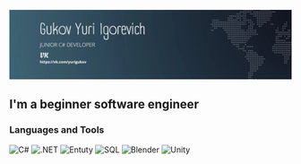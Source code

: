 [![Header](https://github.com/GukovYuriProd/gukovyuriprod/blob/main/assets/nWun602nrRE.jpg)](https://vk.com/yurigukov)

## I'm a beginner software engineer

### Languages and Tools
![C#](https://img.shields.io/badge/-C%23-013766?style=for-the-badge&logo=c%2b%2b&logoColor=bb7db2)
![.NET](https://img.shields.io/badge/-.NET-013766?style=for-the-badge&logo=.NET&logoColor=bb7db2)
![Entuty](https://img.shields.io/badge/-ADO.NET(EF)-013766?style=for-the-badge&logo=Microsoft&logoColor=b8e3ea)
![SQL](https://img.shields.io/badge/-SQL-013766?style=for-the-badge&logo=MySQL)
![Blender](https://img.shields.io/badge/-blender-013766?style=for-the-badge&logo=blender)
![Unity](https://img.shields.io/badge/-Unity-013766?style=for-the-badge&logo=unity)
